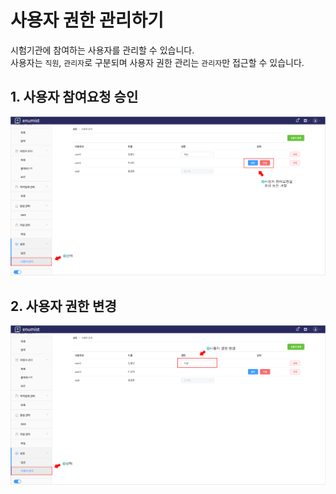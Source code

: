 # 사용자 권한 관리하기

시험기관에 참여하는 사용자를 관리할 수 있습니다.  
사용자는 `직원`, `관리자`로 구분되며 사용자 권한 관리는 `관리자`만 접근할 수 있습니다. 

## 1. 사용자 참여요청 승인

![authority-1](../img/authority-1.png)

## 2. 사용자 권한 변경

![authority-2](../img/authority-2.png)
